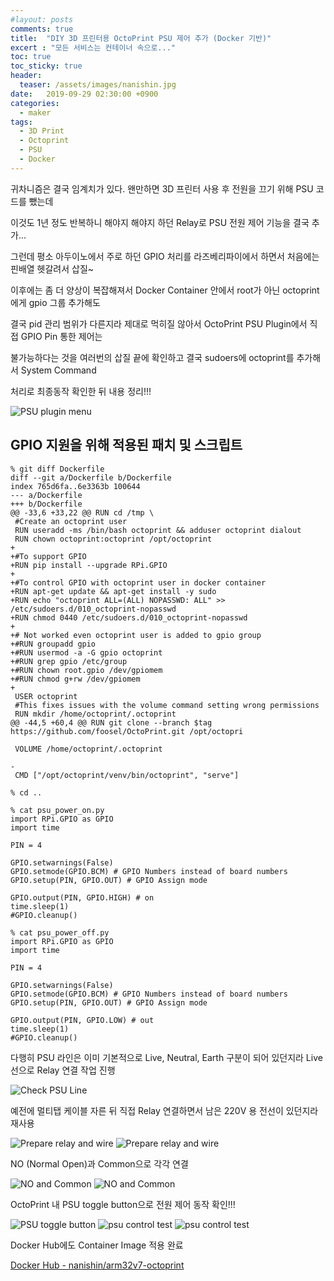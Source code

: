 ```yaml
---
#layout: posts
comments: true
title:  "DIY 3D 프린터용 OctoPrint PSU 제어 추가 (Docker 기반)"
excert : "모든 서비스는 컨테이너 속으로..."
toc: true
toc_sticky: true
header:
  teaser: /assets/images/nanishin.jpg
date:   2019-09-29 02:30:00 +0900
categories:
  - maker
tags:
  - 3D Print
  - Octoprint
  - PSU
  - Docker
---
```

귀차니즘은 결국 임계치가 있다. 왠만하면 3D 프린터 사용 후 전원을 끄기 위해 PSU 코드를 뺐는데

이것도 1년 정도 반복하니 해야지 해야지 하던 Relay로 PSU 전원 제어 기능을 결국 추가...

그런데 평소 아두이노에서 주로 하던 GPIO 처리를 라즈베리파이에서 하면서 처음에는 핀배열 헷갈려서 삽질~

이후에는 좀 더 양상이 복잡해져서 Docker Container 안에서 root가 아닌 octoprint에게 gpio 그룹 추가해도

결국 pid 관리 범위가 다른지라 제대로 먹히질 않아서 OctoPrint PSU Plugin에서 직접 GPIO Pin 통한 제어는

불가능하다는 것을 여러번의 삽질 끝에 확인하고 결국 sudoers에 octoprint를 추가해서 System Command

처리로 최종동작 확인한 뒤 내용 정리!!!

![PSU plugin menu](/assets/images/psu_plugin_menu.jpg)

## GPIO 지원을 위해 적용된 패치 및 스크립트 
```shell
% git diff Dockerfile
diff --git a/Dockerfile b/Dockerfile
index 765d6fa..6e3363b 100644
--- a/Dockerfile
+++ b/Dockerfile
@@ -33,6 +33,22 @@ RUN cd /tmp \
 #Create an octoprint user
 RUN useradd -ms /bin/bash octoprint && adduser octoprint dialout
 RUN chown octoprint:octoprint /opt/octoprint
+
+#To support GPIO
+RUN pip install --upgrade RPi.GPIO
+
+#To control GPIO with octoprint user in docker container
+RUN apt-get update && apt-get install -y sudo
+RUN echo "octoprint ALL=(ALL) NOPASSWD: ALL" >> /etc/sudoers.d/010_octoprint-nopasswd
+RUN chmod 0440 /etc/sudoers.d/010_octoprint-nopasswd
+
+# Not worked even octoprint user is added to gpio group
+#RUN groupadd gpio
+#RUN usermod -a -G gpio octoprint
+#RUN grep gpio /etc/group
+#RUN chown root.gpio /dev/gpiomem
+#RUN chmod g+rw /dev/gpiomem
+
 USER octoprint
 #This fixes issues with the volume command setting wrong permissions
 RUN mkdir /home/octoprint/.octoprint
@@ -44,5 +60,4 @@ RUN git clone --branch $tag https://github.com/foosel/OctoPrint.git /opt/octopri

 VOLUME /home/octoprint/.octoprint

-
 CMD ["/opt/octoprint/venv/bin/octoprint", "serve"]

% cd ..

% cat psu_power_on.py 
import RPi.GPIO as GPIO
import time

PIN = 4 

GPIO.setwarnings(False)
GPIO.setmode(GPIO.BCM) # GPIO Numbers instead of board numbers
GPIO.setup(PIN, GPIO.OUT) # GPIO Assign mode

GPIO.output(PIN, GPIO.HIGH) # on
time.sleep(1)
#GPIO.cleanup()

% cat psu_power_off.py 
import RPi.GPIO as GPIO
import time

PIN = 4 

GPIO.setwarnings(False)
GPIO.setmode(GPIO.BCM) # GPIO Numbers instead of board numbers
GPIO.setup(PIN, GPIO.OUT) # GPIO Assign mode

GPIO.output(PIN, GPIO.LOW) # out
time.sleep(1)
#GPIO.cleanup()
```

다행히 PSU 라인은 이미 기본적으로 Live, Neutral, Earth 구분이 되어 있던지라 Live 선으로 Relay 연결 작업 진행

![Check PSU Line](/assets/images/20190928_101608.jpg)

예전에 멀티탭 케이블 자른 뒤 직접 Relay 연결하면서 남은 220V 용 전선이 있던지라 재사용

![Prepare relay and wire](/assets/images/20190928_102644.jpg)
![Prepare relay and wire](/assets/images/20190928_103230.jpg)

NO (Normal Open)과 Common으로 각각 연결

![NO and Common](/assets/images/20190928_103538.jpg)
![NO and Common](/assets/images/20190928_103835.jpg)

OctoPrint 내 PSU toggle button으로 전원 제어 동작 확인!!!

![PSU toggle button](/assets/images/psu_toggle_button.jpg)
![psu control test](/assets/images/20190929_021510.jpg)
![psu control test](/assets/images/20190929_021504.jpg)

Docker Hub에도 Container Image 적용 완료

[Docker Hub - nanishin/arm32v7-octoprint](https://cloud.docker.com/repository/docker/nanishin/arm32v7-octoprint)
